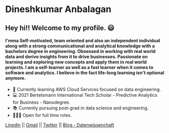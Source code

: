# Dineshkumar Anbalagan

## Hey hi!! Welcome to my profile. 😃 

#### I'mma Self-motivated, team oriented and also an independent individual along with a strong communicational and analytical knowledge with a bachelors degree in engineering. Obsessed in working with real world data and derive insights from it to drive businesses. Passionate on learning and exploring new concepts and apply them in real world projects. I am a self-learner as well as a fast learner when it comes to software and analytics. I believe in the fact life-long learning isn't optional anymore. 

*  :dart: Currently learning AWS Cloud Services focused on data engineering.
* :computer: 2021 Bertelsmann International Tech Scholar - Predictive Analytics for Business - Nanodegree.
*  📚 Currently pursuing post-grad in data science and engineering.
*  🧑🏼‍💻 Open for full time roles.

[LinedIn](https://www.linkedin.com/in/dineshkumar-anbalagan-5b0b1a192) || [Gmail](dinesh2000.data@gmail.com) || [Twitter](https://twitter.com/DineshkumarAnb6) || [Blog - Datenwissenchaft](https://datenwissenschaftdynasty.blogspot.com)
 
